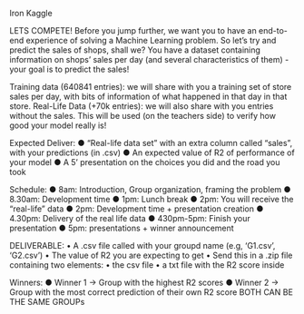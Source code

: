 Iron Kaggle

LETS COMPETE! Before you jump further, we want you to have an end-to-end experience of solving
a Machine Learning problem.
So let’s try and predict the sales of shops, shall we?
You have a dataset containing information on shops’ sales per day (and several characteristics of
them) - your goal is to predict the sales!

Training data (640841 entries): we will share with you a training set of store sales per day, with bits of
information of what happened in that day in that store.
Real-Life Data (+70k entries): we will also share with you entries without the sales. This will be used (on the
teachers side) to verify how good your model really is!

Expected Deliver:
● “Real-life data set” with an extra column called “sales”, with your predictions (in .csv)
● An expected value of R2 of performance of your model
● A 5’ presentation on the choices you did and the road you took

Schedule:
● 8am: Introduction, Group organization, framing the problem
● 8.30am: Development time
● 1pm: Lunch break
● 2pm: You will receive the “real-life” data
● 2pm: Development time + presentation creation
● 4.30pm: Delivery of the real life data
● 430pm-5pm: Finish your presentation
● 5pm: presentations + winner announcement

DELIVERABLE:
• A .csv file called with your groupd name (e.g, ‘G1.csv’, ‘G2.csv’)
• The value of R2 you are expecting to get
• Send this in a .zip file containing two elements:
• the csv file
• a txt file with the R2 score inside

Winners:
● Winner 1 -> Group with the highest R2 scores
● Winner 2 -> Group with the most correct prediction of their own R2 score
BOTH CAN BE THE SAME GROUPs
